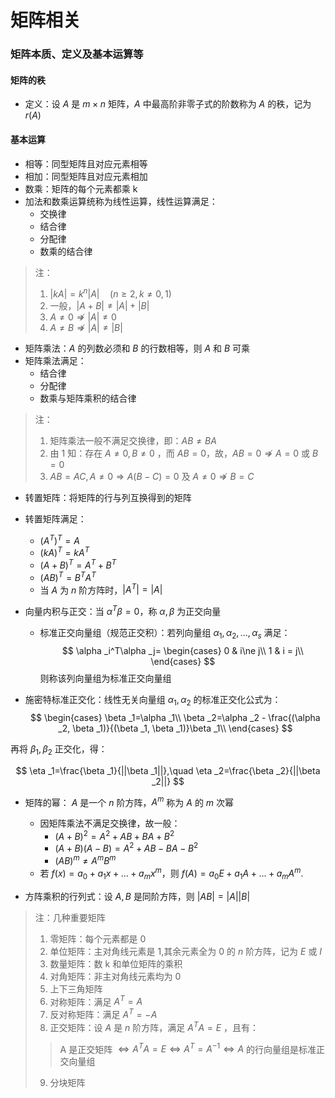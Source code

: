 # 矩阵相关

### 矩阵本质、定义及基本运算等

#### 矩阵的秩
- 定义：设 $A$ 是 $m\times n$ 矩阵，$A$ 中最高阶非零子式的阶数称为 $A$ 的秩，记为 $r(A)$


#### 基本运算
- 相等：同型矩阵且对应元素相等
- 相加：同型矩阵且对应元素相加
- 数乘：矩阵的每个元素都乘 k
- 加法和数乘运算统称为线性运算，线性运算满足：
  - 交换律
  - 结合律
  - 分配律
  - 数乘的结合律

> 注：
> 1. $|kA|=k^n|A|\quad (n\ge 2, k\ne 0, 1)$
> 2. 一般，$|A+B|\ne |A|+|B|$
> 3. $A\ne 0 \nRightarrow |A|\ne 0$
> 4. $A\ne B \nRightarrow |A|\ne|B|$

- 矩阵乘法：$A$ 的列数必须和 $B$ 的行数相等，则 $A$ 和 $B$ 可乘
- 矩阵乘法满足：
  - 结合律
  - 分配律
  - 数乘与矩阵乘积的结合律

> 注：
> 1. 矩阵乘法一般不满足交换律，即：$AB\ne BA$
> 2. 由 1 知：存在 $A\ne 0,B\ne 0$ ，而 $AB=0$，故，$AB=0\nRightarrow A=0$ 或 $B=0$
> 3. $AB=AC, A\ne 0\Rightarrow A(B-C)=0$ 及 $A\ne 0 \nRightarrow B=C$

- 转置矩阵：将矩阵的行与列互换得到的矩阵
- 转置矩阵满足：
  - $(A^T)^T=A$
  - $(kA)^T=kA^T$
  - $(A+B)^T=A^T+B^T$
  - $(AB)^T=B^TA^T$
  - 当 $A$ 为 $n$ 阶方阵时，$|A^T|=|A|$
- 向量内积与正交：当 $\alpha ^T\beta=0$，称 $\alpha,\beta$ 为正交向量
  - 标准正交向量组（规范正交积）：若列向量组 $\alpha _1, \alpha _2, ... , \alpha _s$ 满足：
$$ 
\alpha _i^T\alpha _j=
\begin{cases}
0 & i\ne j\\
1 & i =  j\\
\end{cases}
$$
则称该列向量组为标准正交向量组

- 施密特标准正交化：线性无关向量组 $\alpha _1, \alpha _2$ 的标准正交化公式为：
$$
\begin{cases}
\beta _1=\alpha _1\\
\beta _2=\alpha _2 - \frac{(\alpha _2, \beta _1)}{(\beta _1, \beta _1)}\beta _1\\
\end{cases}
$$

再将 $\beta _1, \beta_2$ 正交化，得：

$$
\eta _1=\frac{\beta _1}{||\beta _1||},\quad
\eta _2=\frac{\beta _2}{||\beta _2||}
$$

- 矩阵的幂： $A$ 是一个 $n$ 阶方阵，$A^m$ 称为 $A$ 的 $m$ 次幂
  - 因矩阵乘法不满足交换律，故一般：
    - $(A+B)^2=A^2+AB+BA+B^2$
    - $(A+B)(A-B)=A^2+AB-BA-B^2$
    - $(AB)^m\ne A^mB^m$
  - 若 $f(x) = a_0+a_1x+...+a_mx^m$，则 $f(A) = a_0E+a_1A+...+a_mA^m.$

- 方阵乘积的行列式：设 $A,B$ 是同阶方阵，则 $|AB|=|A||B|$

> 注：几种重要矩阵
> 1. 零矩阵：每个元素都是 0
> 2. 单位矩阵：主对角线元素是 1,其余元素全为 0 的 $n$ 阶方阵，记为 $E$ 或 $I$
> 3. 数量矩阵：数 k 和单位矩阵的乘积
> 4. 对角矩阵：非主对角线元素均为 0
> 5. 上下三角矩阵
> 6. 对称矩阵：满足 $A^T=A$
> 7. 反对称矩阵：满足 $A^T=-A$
> 8. 正交矩阵：设 $A$ 是 $n$ 阶方阵，满足 $A^TA=E$ ，且有：
> > A 是正交矩阵 $\Leftrightarrow A^TA=E \Leftrightarrow A^T=A^{-1} \Leftrightarrow A$ 的行向量组是标准正交向量组 
> 9. 分块矩阵

